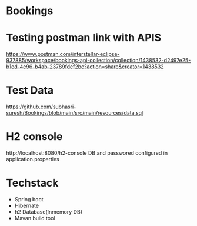 # Bookings
# Testing postman link with APIS
https://www.postman.com/interstellar-eclipse-937885/workspace/bookings-api-collection/collection/1438532-d2497e25-b1ed-4e96-b4ab-23789fdef2bc?action=share&creator=1438532

# Test Data
https://github.com/subhasri-suresh/Bookings/blob/main/src/main/resources/data.sql

# H2 console
http://localhost:8080/h2-console
DB and passwored configured in application.properties

# Techstack
   * Spring boot
   * Hibernate
   * h2 Database(Inmemory DB)
   * Mavan build tool
